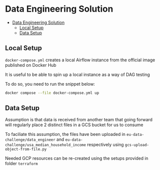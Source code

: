 # Data Engineering Solution

<!-- TOC -->

- [Data Engineering Solution](#data-engineering-solution)
    - [Local Setup](#local-setup)
    - [Data Setup](#data-setup)

<!-- /TOC -->

## Local Setup

`docker-compose.yml` creates a local Airflow instance from the official image published on Docker Hub

It is useful to be able to spin up a local instance as a way of DAG testing

To do so, you need to run the snippet below:

```bash
docker compose --file docker-compose.yml up
```

## Data Setup

Assumption is that data is received from another team that going forward will regularly place 2 distinct files in a GCS bucket for us to consume

To faciliate this assumption, the files have been uploaded in `eu-data-challenge/data_engineer` and `eu-data-challenge/usa_median_household_income` respectively using `gcs-upload-object-from-file.py`

Needed GCP resources can be re-created using the setups provided in folder `terraform`
